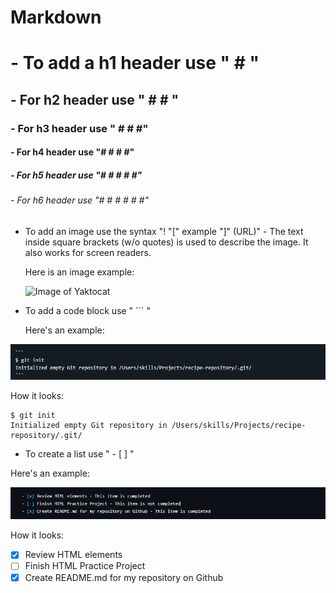 # Markdown

# - To add a h1 header use " # "
## - For h2 header use " # # "
### - For h3 header use " # # #"
#### - For h4 header use "# # # #"
##### - For h5 header use "# # # # #"
###### - For h6 header use "# # # # # #"


- To add an image use the syntax "! "["  example  "]" (URL)" - The text inside square brackets (w/o quotes) is used to describe the image. It also works for screen readers.

  Here is an image example:

   ![Image of Yaktocat](https://octodex.github.com/images/yaktocat.png)



- To add a code block use " ``` "

  Here's an example:



 ![Code example](https://github.com/bezoc/skills-communicate-using-markdown/blob/main/codescreenshot.png)

   
How it looks:

```
$ git init
Initialized empty Git repository in /Users/skills/Projects/recipe-repository/.git/
```


- To create a list use " - [ ] "

Here's an example:

![List example](https://github.com/bezoc/skills-communicate-using-markdown/blob/main/listscreenshot.png)


How it looks:

- [x] Review HTML elements
- [ ] Finish HTML Practice Project
- [x] Create README.md for my repository on Github  
